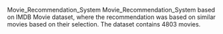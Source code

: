 Movie_Recommendation_System
Movie_Recommendation_System based on IMDB Movie dataset, where the recommendation was based on similar movies based on their selection. The dataset contains 4803 movies.
